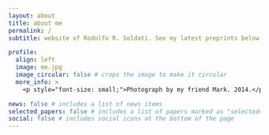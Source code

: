 ```yaml
---
layout: about
title: about me
permalink: /
subtitle: website of Rodolfo R. Soldati. See my latest preprints below or on arXiv.

profile:
  align: left
  image: me.jpg
  image_circular: false # crops the image to make it circular
  more_info: >
    <p style="font-size: small;">Photograph by my friend Mark. 2014.</p>

news: false # includes a list of news items
selected_papers: false # includes a list of papers marked as "selected={true}"
social: false # includes social icons at the bottom of the page
---
```

